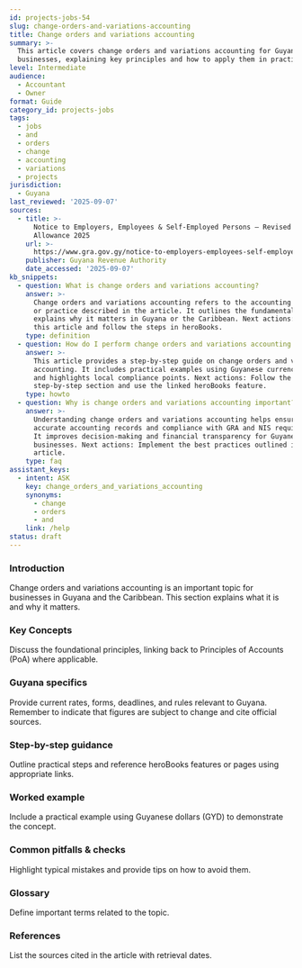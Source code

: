 ```yaml
---
id: projects-jobs-54
slug: change-orders-and-variations-accounting
title: Change orders and variations accounting
summary: >-
  This article covers change orders and variations accounting for Guyanese
  businesses, explaining key principles and how to apply them in practice.
level: Intermediate
audience:
  - Accountant
  - Owner
format: Guide
category_id: projects-jobs
tags:
  - jobs
  - and
  - orders
  - change
  - accounting
  - variations
  - projects
jurisdiction:
  - Guyana
last_reviewed: '2025-09-07'
sources:
  - title: >-
      Notice to Employers, Employees & Self-Employed Persons – Revised Personal
      Allowance 2025
    url: >-
      https://www.gra.gov.gy/notice-to-employers-employees-self-employed-persons-revised-personal-allowance-and-deductions-for-income-tax-2025-copy/
    publisher: Guyana Revenue Authority
    date_accessed: '2025-09-07'
kb_snippets:
  - question: What is change orders and variations accounting?
    answer: >-
      Change orders and variations accounting refers to the accounting concept
      or practice described in the article. It outlines the fundamentals and
      explains why it matters in Guyana or the Caribbean. Next actions: Read
      this article and follow the steps in heroBooks.
    type: definition
  - question: How do I perform change orders and variations accounting in heroBooks?
    answer: >-
      This article provides a step-by-step guide on change orders and variations
      accounting. It includes practical examples using Guyanese currency (GYD)
      and highlights local compliance points. Next actions: Follow the
      step-by-step section and use the linked heroBooks feature.
    type: howto
  - question: Why is change orders and variations accounting important?
    answer: >-
      Understanding change orders and variations accounting helps ensure
      accurate accounting records and compliance with GRA and NIS requirements.
      It improves decision-making and financial transparency for Guyanese
      businesses. Next actions: Implement the best practices outlined in the
      article.
    type: faq
assistant_keys:
  - intent: ASK
    key: change_orders_and_variations_accounting
    synonyms:
      - change
      - orders
      - and
    link: /help
status: draft
---
```


### Introduction
Change orders and variations accounting is an important topic for businesses in Guyana and the Caribbean. This section explains what it is and why it matters.

### Key Concepts
Discuss the foundational principles, linking back to Principles of Accounts (PoA) where applicable.

### Guyana specifics
Provide current rates, forms, deadlines, and rules relevant to Guyana. Remember to indicate that figures are subject to change and cite official sources.

### Step-by-step guidance
Outline practical steps and reference heroBooks features or pages using appropriate links.

### Worked example
Include a practical example using Guyanese dollars (GYD) to demonstrate the concept.

### Common pitfalls & checks
Highlight typical mistakes and provide tips on how to avoid them.

### Glossary
Define important terms related to the topic.

### References
List the sources cited in the article with retrieval dates.

